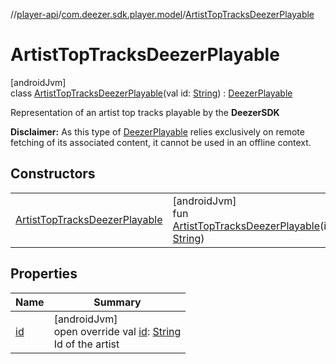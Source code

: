 //[player-api](../../../index.md)/[com.deezer.sdk.player.model](../index.md)/[ArtistTopTracksDeezerPlayable](index.md)

# ArtistTopTracksDeezerPlayable

[androidJvm]\
class [ArtistTopTracksDeezerPlayable](index.md)(val id: [String](https://kotlinlang.org/api/latest/jvm/stdlib/kotlin/-string/index.html)) : [DeezerPlayable](../-deezer-playable/index.md)

Representation of an artist top tracks playable by the **DeezerSDK**

**Disclaimer:** As this type of [DeezerPlayable](../-deezer-playable/index.md) relies exclusively on remote fetching of its associated content, it cannot be used in an offline context.

## Constructors

|                                                                        |                                                                                                                                                                                   |
| ---------------------------------------------------------------------- | --------------------------------------------------------------------------------------------------------------------------------------------------------------------------------- |
| [ArtistTopTracksDeezerPlayable](-artist-top-tracks-deezer-playable.md) | [androidJvm]<br/>fun [ArtistTopTracksDeezerPlayable](-artist-top-tracks-deezer-playable.md)(id: [String](https://kotlinlang.org/api/latest/jvm/stdlib/kotlin/-string/index.html)) |

## Properties

| Name        | Summary                                                                                                                                               |
| ----------- | ----------------------------------------------------------------------------------------------------------------------------------------------------- |
| [id](id.md) | [androidJvm]<br/>open override val [id](id.md): [String](https://kotlinlang.org/api/latest/jvm/stdlib/kotlin/-string/index.html)<br/>Id of the artist |
